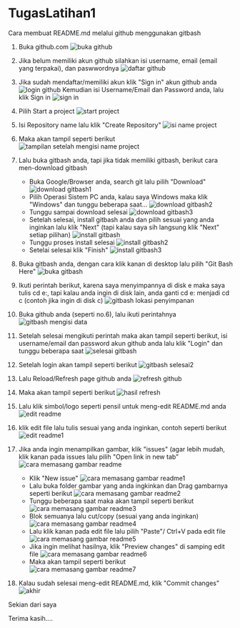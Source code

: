 # TugasLatihan1
Cara membuat README.md melalui github menggunakan gitbash
1. Buka github.com
![buka github](https://user-images.githubusercontent.com/46735488/51820981-0f02d600-230a-11e9-8aff-b3f7d2d83d3f.png)

2. Jika belum memiliki akun github silahkan isi username, email (email yang terpakai), dan paswwordnya
![daftar github](https://user-images.githubusercontent.com/46735488/51821095-8cc6e180-230a-11e9-8fe9-32aba96727f1.png)

3. Jika sudah mendaftar/memiliki akun klik "Sign in" akun github anda
![login github](https://user-images.githubusercontent.com/46735488/51821137-b41dae80-230a-11e9-9774-0b7c21edfc37.png)
Kemudian isi Username/Email dan Password anda, lalu klik Sign in
![sign in](https://user-images.githubusercontent.com/46735488/51821310-5342a600-230b-11e9-9e95-332d8f466a7c.png)


4. Pilih Start a project
![start project](https://user-images.githubusercontent.com/46735488/51821186-db747b80-230a-11e9-8455-cb663bc178a8.png)

5. Isi Repository name lalu klik "Create Repository"
![isi name project](https://user-images.githubusercontent.com/46735488/51821251-25f5f800-230b-11e9-9eec-3ee430e3453b.png)

6. Maka akan tampil seperti berikut
![tampilan setelah mengisi name project](https://user-images.githubusercontent.com/46735488/51821454-d237de80-230b-11e9-92c2-1b6637fba570.png)

7. Lalu buka gitbash anda, tapi jika tidak memiliki gitbash, berikut cara men-download gitbash

   - Buka Google/Browser anda, search git lalu pilih "Download"
![download gitbash1](https://user-images.githubusercontent.com/46735488/51821637-71f56c80-230c-11e9-8f29-85fbb9e91f14.png)
   - Pilih Operasi Sistem PC anda, kalau saya Windows maka klik "Windows" dan tunggu beberapa saat...
![download gitbash2](https://user-images.githubusercontent.com/46735488/51821724-b08b2700-230c-11e9-9d69-e452c37d4c45.png)
   - Tunggu sampai download selesai
![download gitbash3](https://user-images.githubusercontent.com/46735488/51821794-d44e6d00-230c-11e9-8d4d-502450fa900c.png)
   - Setelah selesai, install gitbash anda dan pilih sesuai yang anda inginkan lalu klik "Next" (tapi kalau saya sih langsung klik "Next" setiap pilihan)
![install gitbash](https://user-images.githubusercontent.com/46735488/51821909-3c9d4e80-230d-11e9-93a5-ba3d1573086f.png)
   - Tunggu proses install selesai
![install gitbash2](https://user-images.githubusercontent.com/46735488/51822116-debd3680-230d-11e9-8ac4-e4c6660b566b.png)
   - Setelai selesai klik "Finish"
![install gitbash3](https://user-images.githubusercontent.com/46735488/51822168-08765d80-230e-11e9-8410-4e1083c157a1.png)

8. Buka gitbash anda, dengan cara klik kanan di desktop lalu pilih "Git Bash Here"
![buka gitbash](https://user-images.githubusercontent.com/46735488/51822281-5723f780-230e-11e9-8119-5687e6b8f9d8.png)

9. Ikuti perintah berikut, karena saya menyimpannya di disk e maka saya tulis cd e:, tapi kalau anda ingin di disk lain, anda ganti cd e: menjadi cd c (contoh jika ingin di disk c)
![gitbash lokasi penyimpanan](https://user-images.githubusercontent.com/46735488/51822502-17a9db00-230f-11e9-9040-d84b463489eb.png)

10. Buka github anda (seperti no.6), lalu ikuti perintahnya
![gitbash mengisi data](https://user-images.githubusercontent.com/46735488/51822636-838c4380-230f-11e9-9572-2646f7d97081.png)

11. Setelah selesai mengikuti perintah maka akan tampil seperti berikut, isi username/email dan password akun github anda lalu klik "Login" dan tunggu beberapa saat
![selesai gitbash](https://user-images.githubusercontent.com/46735488/51822865-29d84900-2310-11e9-82d1-efaf1c6057c6.png)

12. Setelah login akan tampil seperti berikut
![gitbash selesai2](https://user-images.githubusercontent.com/46735488/51822735-c64e1b80-230f-11e9-9d2e-f856f199bb8a.png)

13. Lalu Reload/Refresh page github anda
![refresh github](https://user-images.githubusercontent.com/46735488/51822949-6a37c700-2310-11e9-857e-268f8681bf34.png)

14. Maka akan tampil seperti berikut
![hasil refresh](https://user-images.githubusercontent.com/46735488/51823060-c569b980-2310-11e9-9848-fede4e7b32c0.png)

15. Lalu klik simbol/logo seperti pensil untuk meng-edit README.md anda
![edit readme](https://user-images.githubusercontent.com/46735488/51823126-08c42800-2311-11e9-9adf-a1e9a3317943.png)

16. klik edit file lalu tulis sesuai yang anda inginkan, contoh seperti berikut
![edit readme1](https://user-images.githubusercontent.com/46735488/51823200-4cb72d00-2311-11e9-9e56-7e4c7e236318.png)

17. Jika anda ingin menampilkan gambar, klik "issues" (agar lebih mudah, klik kanan pada issues lalu pilih "Open link in new tab"
![cara memasang gambar readme](https://user-images.githubusercontent.com/46735488/51823304-a0297b00-2311-11e9-9126-8c918381fdab.png)
    - Klik "New issue"
![cara memasang gambar readme1](https://user-images.githubusercontent.com/46735488/51823375-cd762900-2311-11e9-802c-bbf38acd4b4e.png)
    - Lalu buka folder gambar yang anda ingkinkan dan Drag gambarnya seperti berikut
![cara memasang gambar readme2](https://user-images.githubusercontent.com/46735488/51823487-2fcf2980-2312-11e9-8644-f508979ac2ba.png)
    - Tunggu beberapa saat maka akan tampil seperti berikut
![cara memasang gambar readme3](https://user-images.githubusercontent.com/46735488/51823511-3d84af00-2312-11e9-9180-efadc8d62c54.png)
    - Blok semuanya lalu cut/copy (sesuai yang anda inginkan)
![cara memasang gambar readme4](https://user-images.githubusercontent.com/46735488/51823599-7755b580-2312-11e9-922b-4e570ac488fc.png)
    - Lalu klik kanan pada edit file lalu pilih "Paste"/ Ctrl+V pada edit file
![cara memasang gambar readme5](https://user-images.githubusercontent.com/46735488/51823697-b84dca00-2312-11e9-8c8f-4ad8cf2cf287.png)
    - Jika ingin melihat hasilnya, klik "Preview changes" di samping edit file
    ![cara memasang gambar readme6](https://user-images.githubusercontent.com/46735488/51823730-d0bde480-2312-11e9-9b9f-104e77884aab.png)
    - Maka akan tampil seperti berikut
![cara memasang gambar readme7](https://user-images.githubusercontent.com/46735488/51823789-fe0a9280-2312-11e9-9236-84c42f306c09.png)

18. Kalau sudah selesai meng-edit README.md, klik "Commit changes"
![akhir](https://user-images.githubusercontent.com/46735488/51823918-5e99cf80-2313-11e9-9e06-9ad7ee9d848c.png)

Sekian dari saya

Terima kasih....
